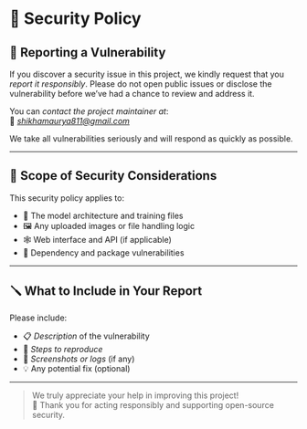 # 🔐 Security Policy

## 📢 Reporting a Vulnerability

If you discover a security issue in this project, we kindly request that you _report it responsibly_. Please do not open public issues or disclose the vulnerability before we’ve had a chance to review and address it.

You can _contact the project maintainer at_:  
📧 *shikhamaurya811@gmail.com*

We take all vulnerabilities seriously and will respond as quickly as possible.

---

## 📌 Scope of Security Considerations

This security policy applies to:

- 🧠 The model architecture and training files
- 🖼 Any uploaded images or file handling logic
- 🕸 Web interface and API (if applicable)
- 🔐 Dependency and package vulnerabilities

---

## 🪛 What to Include in Your Report

Please include:

- 📋 _Description_ of the vulnerability
- 🔁 _Steps to reproduce_
- 📸 _Screenshots or logs_ (if any)
- 💡 Any potential fix (optional)

---

> We truly appreciate your help in improving this project!  
> 🙌 Thank you for acting responsibly and supporting open-source security.
